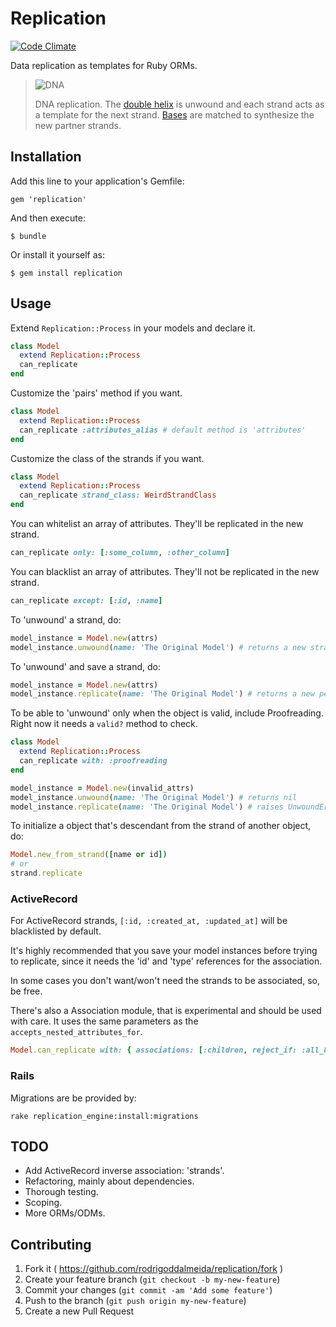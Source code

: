# Replication

[![Code Climate](https://codeclimate.com/github/rodrigoddalmeida/replication.png)](https://codeclimate.com/github/rodrigoddalmeida/replication)

Data replication as templates for Ruby ORMs.

> ![DNA]
>
> DNA replication. The [double helix][] is unwound and each strand acts as a template for the next strand. [Bases][] are matched to synthesize the new partner strands.

  [DNA]: https://upload.wikimedia.org/wikipedia/commons/thumb/7/70/DNA_replication_split.svg/200px-DNA_replication_split.svg.png
  [double helix]: https://en.wikipedia.org/wiki/Double_helix "Double helix"
  [Bases]: https://en.wikipedia.org/wiki/Nucleotides "Nucleotides"

## Installation

Add this line to your application's Gemfile:

    gem 'replication'

And then execute:

    $ bundle

Or install it yourself as:

    $ gem install replication

## Usage

Extend ```Replication::Process``` in your models and declare it.
```ruby
class Model
  extend Replication::Process
  can_replicate
end
```

Customize the 'pairs' method if you want.
```ruby
class Model
  extend Replication::Process
  can_replicate :attributes_alias # default method is 'attributes'
end
```

Customize the class of the strands if you want.
```ruby
class Model
  extend Replication::Process
  can_replicate strand_class: WeirdStrandClass
end
```

You can whitelist an array of attributes. They'll be replicated in the new strand.
```ruby
can_replicate only: [:some_column, :other_column]
```

You can blacklist an array of attributes. They'll not be replicated in the new strand.
```ruby
can_replicate except: [:id, :name]
```

To 'unwound' a strand, do:
```ruby
model_instance = Model.new(attrs)
model_instance.unwound(name: 'The Original Model') # returns a new strand
```

To 'unwound' and save a strand, do:
```ruby
model_instance = Model.new(attrs)
model_instance.replicate(name: 'The Original Model') # returns a new persisted strand
```

To be able to 'unwound' only when the object is valid, include Proofreading.
Right now it needs a ```valid?``` method to check.
```ruby
class Model
  extend Replication::Process
  can_replicate with: :proofreading
end

model_instance = Model.new(invalid_attrs)
model_instance.unwound(name: 'The Original Model') # returns nil
model_instance.replicate(name: 'The Original Model') # raises UnwoundError
```

To initialize a object that's descendant from the strand of another object, do:
```ruby
Model.new_from_strand([name or id])
# or
strand.replicate
```

### ActiveRecord

For ActiveRecord strands, ```[:id, :created_at, :updated_at]``` will be blacklisted by default.

It's highly recommended that you save your model instances before trying to replicate, since it
needs the 'id' and 'type' references for the association.

In some cases you don't want/won't need the strands to be associated, so, be free.

There's also a Association module, that is experimental and should be used with care. It uses the same parameters as the ```accepts_nested_attributes_for```.

```ruby
Model.can_replicate with: { associations: [:children, reject_if: :all_blank] }
```

### Rails

Migrations are be provided by:
```
rake replication_engine:install:migrations
```

## TODO

- Add ActiveRecord inverse association: 'strands'.
- Refactoring, mainly about dependencies.
- Thorough testing.
- Scoping.
- More ORMs/ODMs.

## Contributing

1. Fork it ( https://github.com/rodrigoddalmeida/replication/fork )
2. Create your feature branch (`git checkout -b my-new-feature`)
3. Commit your changes (`git commit -am 'Add some feature'`)
4. Push to the branch (`git push origin my-new-feature`)
5. Create a new Pull Request
